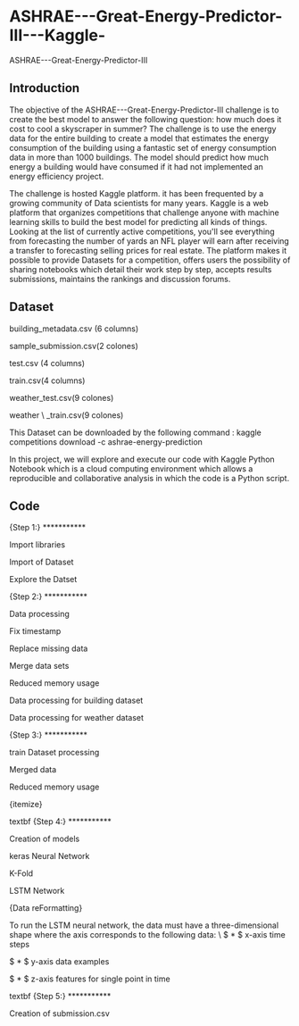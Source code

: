 # ASHRAE---Great-Energy-Predictor-III---Kaggle-

ASHRAE---Great-Energy-Predictor-III

## Introduction

The objective of the ASHRAE---Great-Energy-Predictor-III challenge is to create the best model to answer the following question: how much does it cost to cool a skyscraper in summer? The challenge is to use the energy data for the entire building to create a model that estimates the energy consumption of the building using a fantastic set of energy consumption data in more than 1000 buildings. The model should predict how much energy a building would have consumed if it had not implemented an energy efficiency project.

The challenge is hosted Kaggle platform. it has been frequented by a growing community of Data scientists for many years. Kaggle is a web platform that organizes competitions that challenge anyone with machine learning skills to build the best model for predicting all kinds of things. Looking at the list of currently active competitions, you'll see everything from forecasting the number of yards an NFL player will earn after receiving a transfer to forecasting selling prices for real estate. The platform makes it possible to provide Datasets for a competition, offers users the possibility of sharing notebooks which detail their work step by step, accepts results submissions, maintains the rankings and discussion forums.
## Dataset

building_metadata.csv (6 columns)

sample_submission.csv(2 colones)

test.csv (4 columns)

train.csv(4 columns)

weather_test.csv(9 colones)

weather \ _train.csv(9 colones)

This Dataset can be downloaded by the following command  : kaggle competitions download -c ashrae-energy-prediction

In this project, we will explore and execute our code with Kaggle Python Notebook which is a cloud computing environment which allows a reproducible and collaborative analysis in which the code is a Python script.

## Code
{Step 1:} ***********

Import libraries

Import of Dataset

Explore the Datset

{Step 2:} *********** 

Data processing

Fix timestamp

Replace missing data

Merge data sets

Reduced memory usage

Data processing for building dataset

Data processing for weather dataset



{Step 3:} *********** 

train Dataset processing



Merged data

Reduced memory usage

{itemize}

textbf {Step 4:} *********** 

Creation of models

keras Neural Network



K-Fold


LSTM Network

{Data reFormatting}

To run the LSTM neural network, the data must have a three-dimensional shape where the axis corresponds to the following data: \\
$ * $ x-axis time steps 

$ * $ y-axis data examples 

$ * $ z-axis features for single point in time 

textbf {Step 5:} *********** 


Creation of submission.csv





